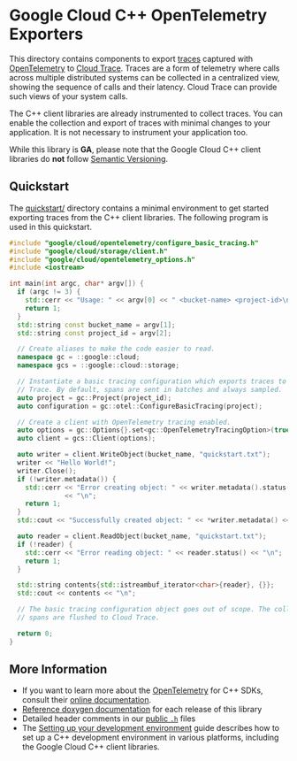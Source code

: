 # Google Cloud C++ OpenTelemetry Exporters

This directory contains components to export [traces] captured with
[OpenTelemetry] to [Cloud Trace]. Traces are a form of telemetry where calls
across multiple distributed systems can be collected in a centralized view,
showing the sequence of calls and their latency. Cloud Trace can provide such
views of your system calls.

The C++ client libraries are already instrumented to collect traces. You can
enable the collection and export of traces with minimal changes to your
application. It is not necessary to instrument your application too.

While this library is **GA**, please note that the Google Cloud C++ client
libraries do **not** follow [Semantic Versioning](https://semver.org/).

## Quickstart

The [quickstart/](quickstart/README.md) directory contains a minimal environment
to get started exporting traces from the C++ client libraries. The following
program is used in this quickstart.

<!-- inject-quickstart-start -->

```cc
#include "google/cloud/opentelemetry/configure_basic_tracing.h"
#include "google/cloud/storage/client.h"
#include "google/cloud/opentelemetry_options.h"
#include <iostream>

int main(int argc, char* argv[]) {
  if (argc != 3) {
    std::cerr << "Usage: " << argv[0] << " <bucket-name> <project-id>\n";
    return 1;
  }
  std::string const bucket_name = argv[1];
  std::string const project_id = argv[2];

  // Create aliases to make the code easier to read.
  namespace gc = ::google::cloud;
  namespace gcs = ::google::cloud::storage;

  // Instantiate a basic tracing configuration which exports traces to Cloud
  // Trace. By default, spans are sent in batches and always sampled.
  auto project = gc::Project(project_id);
  auto configuration = gc::otel::ConfigureBasicTracing(project);

  // Create a client with OpenTelemetry tracing enabled.
  auto options = gc::Options{}.set<gc::OpenTelemetryTracingOption>(true);
  auto client = gcs::Client(options);

  auto writer = client.WriteObject(bucket_name, "quickstart.txt");
  writer << "Hello World!";
  writer.Close();
  if (!writer.metadata()) {
    std::cerr << "Error creating object: " << writer.metadata().status()
              << "\n";
    return 1;
  }
  std::cout << "Successfully created object: " << *writer.metadata() << "\n";

  auto reader = client.ReadObject(bucket_name, "quickstart.txt");
  if (!reader) {
    std::cerr << "Error reading object: " << reader.status() << "\n";
    return 1;
  }

  std::string contents{std::istreambuf_iterator<char>{reader}, {}};
  std::cout << contents << "\n";

  // The basic tracing configuration object goes out of scope. The collected
  // spans are flushed to Cloud Trace.

  return 0;
}
```

<!-- inject-quickstart-end -->

## More Information

- If you want to learn more about the [OpenTelemetry] for C++ SDKs, consult
  their [online documentation](https://opentelemetry-cpp.readthedocs.io/).
- [Reference doxygen documentation][doxygen-link] for each release of this
  library
- Detailed header comments in our [public `.h`][source-link] files
- The [Setting up your development environment] guide describes how to set up a
  C++ development environment in various platforms, including the Google Cloud
  C++ client libraries.

[cloud trace]: https://cloud.google.com/trace
[doxygen-link]: https://cloud.google.com/cpp/docs/reference/opentelemetry/latest/
[opentelemetry]: https://opentelemetry.io/
[setting up your development environment]: https://cloud.google.com/cpp/docs/setup
[source-link]: https://github.com/googleapis/google-cloud-cpp/tree/main/google/cloud/opentelemetry
[traces]: https://opentelemetry.io/docs/concepts/observability-primer/#distributed-traces
